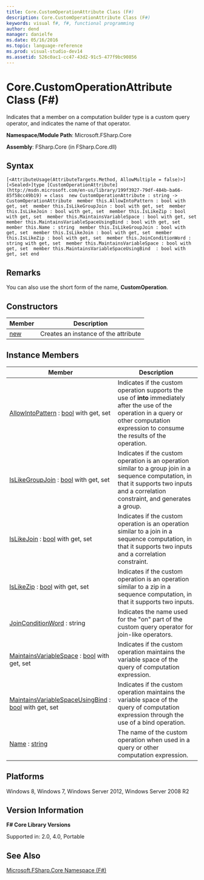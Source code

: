 ```yaml
---
title: Core.CustomOperationAttribute Class (F#)
description: Core.CustomOperationAttribute Class (F#)
keywords: visual f#, f#, functional programming
author: dend
manager: danielfe
ms.date: 05/16/2016
ms.topic: language-reference
ms.prod: visual-studio-dev14
ms.assetid: 526c0ac1-cc47-43d2-91c5-477f9bc90856 
---
```


# Core.CustomOperationAttribute Class (F#)

Indicates that a member on a computation builder type is a custom query operator, and indicates the name of that operator.

**Namespace/Module Path**: Microsoft.FSharp.Core

**Assembly**: FSharp.Core (in FSharp.Core.dll)


## Syntax

```
[<AttributeUsage(AttributeTargets.Method, AllowMultiple = false)>][<Sealed>]type [CustomOperationAttribute](http://msdn.microsoft.com/en-us/library/199f3927-79df-484b-ba66-85f58cc49b19) = class  new CustomOperationAttribute : string -> CustomOperationAttribute  member this.AllowIntoPattern : bool with get, set  member this.IsLikeGroupJoin : bool with get, set  member this.IsLikeJoin : bool with get, set  member this.IsLikeZip : bool with get, set  member this.MaintainsVariableSpace : bool with get, set  member this.MaintainsVariableSpaceUsingBind : bool with get, set  member this.Name : string  member this.IsLikeGroupJoin : bool with get, set  member this.IsLikeJoin : bool with get, set  member this.IsLikeZip : bool with get, set  member this.JoinConditionWord : string with get, set  member this.MaintainsVariableSpace : bool with get, set  member this.MaintainsVariableSpaceUsingBind  : bool with get, set end
```

## Remarks
You can also use the short form of the name, **CustomOperation**.


## Constructors


|Member|Description|
|------|-----------|
|[new](http://msdn.microsoft.com/en-us/library/90acbcd3-d7be-4610-b099-7001470eee86)|Creates an instance of the attribute|

## Instance Members


|Member|Description|
|------|-----------|
|[AllowIntoPattern](http://msdn.microsoft.com/en-us/library/931ed911-2da0-4a8c-9138-dcce14d0bfdc) : [bool](http://msdn.microsoft.com/en-us/library/89c0cf9c-49ce-4207-a3be-555851a67dd5) with get, set|Indicates if the custom operation supports the use of **into** immediately after the use of the operation in a query or other computation expression to consume the results of the operation.|
|[IsLikeGroupJoin](http://msdn.microsoft.com/en-us/library/81cecf4a-54d4-419c-81d2-3a04337b6952) : [bool](http://msdn.microsoft.com/en-us/library/89c0cf9c-49ce-4207-a3be-555851a67dd5) with get, set|Indicates if the custom operation is an operation similar to a group join in a sequence computation, in that it supports two inputs and a correlation constraint, and generates a group.|
|[IsLikeJoin](http://msdn.microsoft.com/en-us/library/fac774ad-967c-4513-9388-d58b05f5d453) : [bool](http://msdn.microsoft.com/en-us/library/89c0cf9c-49ce-4207-a3be-555851a67dd5) with get, set|Indicates if the custom operation is an operation similar to a join in a sequence computation, in that it supports two inputs and a correlation constraint.|
|[IsLikeZip](http://msdn.microsoft.com/en-us/library/db80d57f-c065-4fa9-905e-6ca67896a45a) : [bool](http://msdn.microsoft.com/en-us/library/89c0cf9c-49ce-4207-a3be-555851a67dd5) with get, set|Indicates if the custom operation is an operation similar to a zip in a sequence computation, in that it supports two inputs.|
|[JoinConditionWord](http://msdn.microsoft.com/en-us/library/b51fda1d-1379-4069-9268-2ce5de1d73f0) : string|Indicates the name used for the "on" part of the custom query operator for join-like operators.|
|[MaintainsVariableSpace](http://msdn.microsoft.com/en-us/library/c901a2d3-03a7-4a89-97a4-646397a2f3cf) : [bool](http://msdn.microsoft.com/en-us/library/89c0cf9c-49ce-4207-a3be-555851a67dd5) with get, set|Indicates if the custom operation maintains the variable space of the query of computation expression.|
|[MaintainsVariableSpaceUsingBind](http://msdn.microsoft.com/en-us/library/0ec961ee-9605-41a3-af0f-b06820bbd076) : [bool](http://msdn.microsoft.com/en-us/library/89c0cf9c-49ce-4207-a3be-555851a67dd5) with get, set|Indicates if the custom operation maintains the variable space of the query of computation expression through the use of a bind operation.|
|[Name](http://msdn.microsoft.com/en-us/library/afe5f92f-f58d-4465-b73a-7705ba037126) : [string](http://msdn.microsoft.com/en-us/library/12b97856-ec80-4f70-a018-afb0753f755a)|The name of the custom operation when used in a query or other computation expression.|

## Platforms
Windows 8, Windows 7, Windows Server 2012, Windows Server 2008 R2


## Version Information
**F# Core Library Versions**

Supported in: 2.0, 4.0, Portable




## See Also
[Microsoft.FSharp.Core Namespace &#40;F&#35;&#41;](Microsoft.FSharp.Core-Namespace-%5BFSharp%5D.md)

